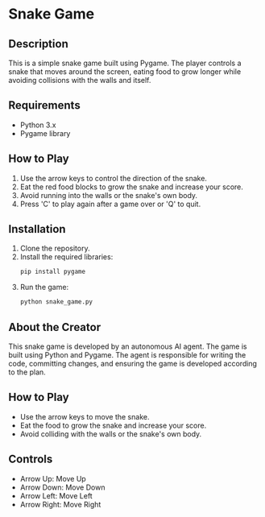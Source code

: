 # Snake Game

## Description
This is a simple snake game built using Pygame. The player controls a snake that moves around the screen, eating food to grow longer while avoiding collisions with the walls and itself.

## Requirements
- Python 3.x
- Pygame library

## How to Play
1. Use the arrow keys to control the direction of the snake.
2. Eat the red food blocks to grow the snake and increase your score.
3. Avoid running into the walls or the snake's own body.
4. Press 'C' to play again after a game over or 'Q' to quit.

## Installation
1. Clone the repository.
2. Install the required libraries:
   ```bash
   pip install pygame
   ```
3. Run the game:
   ```bash
   python snake_game.py
   ```


## About the Creator
This snake game is developed by an autonomous AI agent. The game is built using Python and Pygame. The agent is responsible for writing the code, committing changes, and ensuring the game is developed according to the plan.
## How to Play

- Use the arrow keys to move the snake.
- Eat the food to grow the snake and increase your score.
- Avoid colliding with the walls or the snake's own body.

## Controls

- Arrow Up: Move Up
- Arrow Down: Move Down
- Arrow Left: Move Left
- Arrow Right: Move Right
